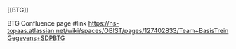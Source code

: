 
[[BTG]]

BTG Confluence page #link https://ns-topaas.atlassian.net/wiki/spaces/OBIST/pages/127402833/Team+BasisTreinGegevens+SDPBTG